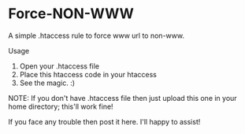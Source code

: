 # Force-NON-WWW
A simple .htaccess rule to force www url to non-www.

Usage<br/>
1. Open your .htaccess file<br/>
2. Place this htaccess code in your htaccess<br/>
3. See the magic. :)

NOTE: If you don't have .htaccess file then just upload this one in your home directory; this'll work fine!

If you face any trouble then post it here. I'll happy to assist!
